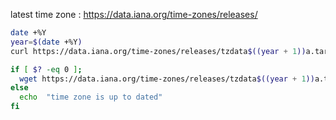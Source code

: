 latest time zone : https://data.iana.org/time-zones/releases/

```bash
date +%Y
year=$(date +%Y)
curl https://data.iana.org/time-zones/releases/tzdata$((year + 1))a.tar.gz

if [ $? -eq 0 ];
  wget https://data.iana.org/time-zones/releases/tzdata$((year + 1))a.tar.gz
else
  echo  "time zone is up to dated" 
fi
```
